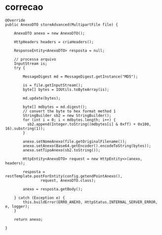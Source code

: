 # correcao


	@Override
	public AnexoDTO storeAdvanced(MultipartFile file) {

		AnexoDTO anexo = new AnexoDTO();
		
		HttpHeaders headers = criaHeaders();
		
		ResponseEntity<AnexoDTO> resposta = null;
		
		// processa arquivo
		InputStream is;
		try {
			
			MessageDigest md = MessageDigest.getInstance("MD5");

			is = file.getInputStream();
			byte[] bytes = IOUtils.toByteArray(is);
	        
			md.update(bytes);
						
			byte[] mdbytes = md.digest();
			// convert the byte to hex format method 1
	        StringBuilder sb2 = new StringBuilder();
	        for (int i = 0; i < mdbytes.length; i++) {
	          sb2.append(Integer.toString((mdbytes[i] & 0xff) + 0x100, 16).substring(1));
	        }
			
			anexo.setNomeAnexo(file.getOriginalFilename());
			anexo.setAnexo(Base64.getEncoder().encodeToString(bytes));
			anexo.setTipoAnexo(sb2.toString());

			HttpEntity<AnexoDTO> request = new HttpEntity<>(anexo, headers);

			resposta = restTemplate.postForEntity(config.getendPointAnexo(),
					request, AnexoDTO.class);

			anexo = resposta.getBody();

		} catch (Exception e) {
			this.buildError(ERRO_ANEXO, HttpStatus.INTERNAL_SERVER_ERROR, e, logger);
		}
		
		return anexo;		
		
	}
